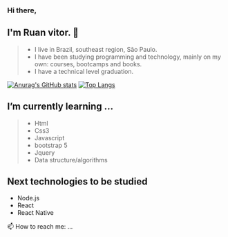 ### Hi there, 

##  I'm Ruan vitor. 👋
> - I live in Brazil, southeast region, São Paulo.
> - I have been studying programming and technology, mainly on my own: courses, bootcamps and books.
> - I have a technical level graduation.

[![Anurag's GitHub stats](https://github-readme-stats.vercel.app/api?username=Ruan-codeVi&show_icons=true&theme=tokyonight)](https://github.com/anuraghazra/github-readme-stats)
[![Top Langs](https://github-readme-stats.vercel.app/api/top-langs/?username=Ruan-codeVi&theme=tokyonight&layout=compact)](https://github.com/anuraghazra/github-readme-stats)






 ## I’m currently learning ...
> - Html
> - Css3
> - Javascript
> - bootstrap 5
> - Jquery
> - Data structure/algorithms

##  Next technologies to be studied
  - Node.js
  - React
  - React Native

 📫 How to reach me: ...


